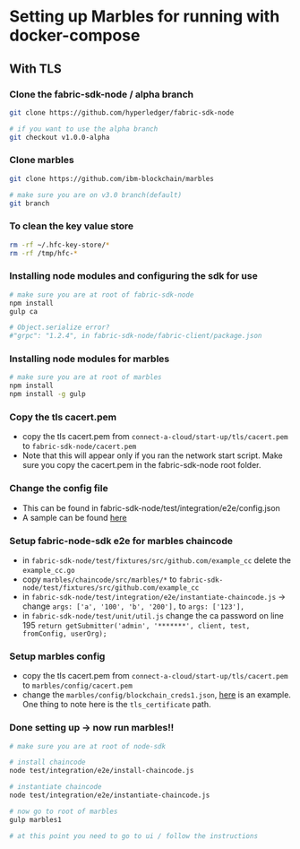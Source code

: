 # Setting up Marbles for running with docker-compose

## With TLS

### Clone the fabric-sdk-node / alpha branch
```bash
git clone https://github.com/hyperledger/fabric-sdk-node

# if you want to use the alpha branch
git checkout v1.0.0-alpha
```
### Clone marbles
```bash
git clone https://github.com/ibm-blockchain/marbles

# make sure you are on v3.0 branch(default)
git branch
```

### To clean the key value store
```bash
rm -rf ~/.hfc-key-store/*
rm -rf /tmp/hfc-*
```

### Installing node modules and configuring the sdk for use
```bash
# make sure you are at root of fabric-sdk-node
npm install
gulp ca

# Object.serialize error? 
#"grpc": "1.2.4", in fabric-sdk-node/fabric-client/package.json
```

### Installing node modules for marbles
```bash
# make sure you are at root of marbles
npm install
npm install -g gulp
```

### Copy the tls cacert.pem
  - copy the tls cacert.pem from `connect-a-cloud/start-up/tls/cacert.pem` to `fabric-sdk-node/cacert.pem`
  - Note that this will appear only if you ran the network start script. Make sure you copy the cacert.pem in the fabric-sdk-node root folder.

### Change the config file
  - This can be found in fabric-sdk-node/test/integration/e2e/config.json
  - A sample can be found [here](sample-e2e-config.json)

### Setup fabric-node-sdk e2e for marbles chaincode
  - in `fabric-sdk-node/test/fixtures/src/github.com/example_cc` delete the `example_cc.go` 
  - copy `marbles/chaincode/src/marbles/*` to  `fabric-sdk-node/test/fixtures/src/github.com/example_cc`
  - in `fabric-sdk-node/test/integration/e2e/instantiate-chaincode.js` -> change `args: ['a', '100', 'b', '200'],` to `args: ['123'],`
  - in `fabric-sdk-node/test/unit/util.js` change the ca password on line 195
	`return getSubmitter('admin', '*******', client, test, fromConfig, userOrg);`



### Setup marbles config
  - copy the tls cacert.pem from `connect-a-cloud/start-up/tls/cacert.pem` to `marbles/config/cacert.pem`
  - change the `marbles/config/blockchain_creds1.json`, [here](blockchain_creds1.json) is an example. One thing to note here is the `tls_certificate` path.
  
### Done setting up -> now run marbles!!
```bash
# make sure you are at root of node-sdk

# install chaincode
node test/integration/e2e/install-chaincode.js

# instantiate chaincode
node test/integration/e2e/instantiate-chaincode.js

# now go to root of marbles
gulp marbles1

# at this point you need to go to ui / follow the instructions
```